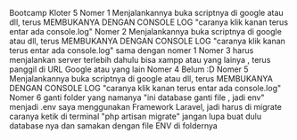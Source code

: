 Bootcamp Kloter 5
Nomer 1
Menjalankannya buka scriptnya di google atau dll, terus MEMBUKANYA DENGAN CONSOLE LOG "caranya klik kanan terus entar ada console.log" 
Nomer 2
Menjalankannya buka scriptnya di google atau dll, terus MEMBUKANYA DENGAN CONSOLE LOG "caranya klik kanan terus entar ada console.log" sama dengan nomer 1 
Nomer 3
harus menjalankan server terlebih dahulu bisa xampp atau yang lainya , terus panggil di URL Google atau yang lain 
Nomer 4 Belum :D
Nomer 5
Menjalankannya buka scriptnya di google atau dll, terus MEMBUKANYA DENGAN CONSOLE LOG "caranya klik kanan terus entar ada console.log"
Nomer 6
ganti folder yang namanya "ini database ganti file , jadi env" menjadi .env 
saya menggunakan Framework Laravel, jadi harus di migrate caranya ketik di terminal "php artisan migrate" jangan lupa 
buat dulu database nya dan samakan dengan file ENV di foldernya
